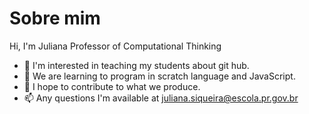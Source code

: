 # Sobre mim
Hi, I'm Juliana Professor of Computational Thinking
- 👀 I'm interested in teaching my students about git hub.
- 🌱 We are learning to program in scratch language and JavaScript.
- 💞️ I hope to contribute to what we produce.
- 📫 Any questions I'm available at juliana.siqueira@escola.pr.gov.br

<!---
juju131216/juju131216 is a ✨ special ✨ repository because its `README.md` (this file) appears on your GitHub profile.
